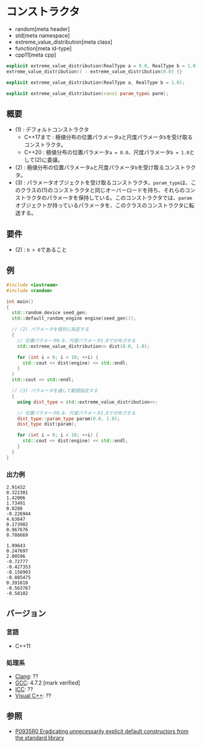 # コンストラクタ
* random[meta header]
* std[meta namespace]
* extreme_value_distribution[meta class]
* function[meta id-type]
* cpp11[meta cpp]

```cpp
explicit extreme_value_distribution(RealType a = 0.0, RealType b = 1.0); // (1)
extreme_value_distribution() : extreme_value_distribution(0.0) {}        // (1) C++20

explicit extreme_value_distribution(RealType a, RealType b = 1.0);       // (2) C++20

explicit extreme_value_distribution(const param_type& parm);             // (3)
```

## 概要

- (1) : デフォルトコンストラクタ
    - C++17まで : 極値分布の位置パラメータ`a`と尺度パラメータ`b`を受け取るコンストラクタ。
    - C++20 : 極値分布の位置パラメータ`a = 0.0`、尺度パラメータ`b = 1.0`として(2)に委譲。
- (2) : 極値分布の位置パラメータ`a`と尺度パラメータ`b`を受け取るコンストラクタ。
- (3) : パラメータオブジェクトを受け取るコンストラクタ。`param_type`は、このクラスの(1)のコンストラクタと同じオーバーロードを持ち、それらのコンストラクタのパラメータを保持している。このコンストラクタでは、`param`オブジェクトが持っているパラメータを、このクラスのコンストラクタに転送する。


## 要件
- (2) : `b > 0`であること


## 例
```cpp example
#include <iostream>
#include <random>

int main()
{
  std::random_device seed_gen;
  std::default_random_engine engine(seed_gen());

  // (2) パラメータを個別に指定する
  {
    // 位置パラメータ0.0、尺度パラメータ1.0で分布させる
    std::extreme_value_distribution<> dist(0.0, 1.0);

    for (int i = 0; i < 10; ++i) {
      std::cout << dist(engine) << std::endl;
    }
  }
  std::cout << std::endl;

  // (3) パラメータを通して範囲指定する
  {
    using dist_type = std::extreme_value_distribution<>;

    // 位置パラメータ0.0、尺度パラメータ1.0で分布させる
    dist_type::param_type param(0.0, 1.0);
    dist_type dist(param);

    for (int i = 0; i < 10; ++i) {
      std::cout << dist(engine) << std::endl;
    }
  }
}
```

### 出力例
```
2.91432
0.322301
1.42006
1.73491
0.8288
-0.226944
4.63647
0.173902
0.967676
0.786669

1.99643
0.247697
2.00596
-0.72777
-0.427353
-0.156903
-0.885475
0.391018
-0.563767
-0.58102
```

## バージョン
### 言語
- C++11

### 処理系
- [Clang](/implementation.md#clang): ??
- [GCC](/implementation.md#gcc): 4.7.2 [mark verified]
- [ICC](/implementation.md#icc): ??
- [Visual C++](/implementation.md#visual_cpp): ??


## 参照

- [P0935R0 Eradicating unnecessarily explicit default constructors from the standard library](http://www.open-std.org/jtc1/sc22/wg21/docs/papers/2018/p0935r0.html)